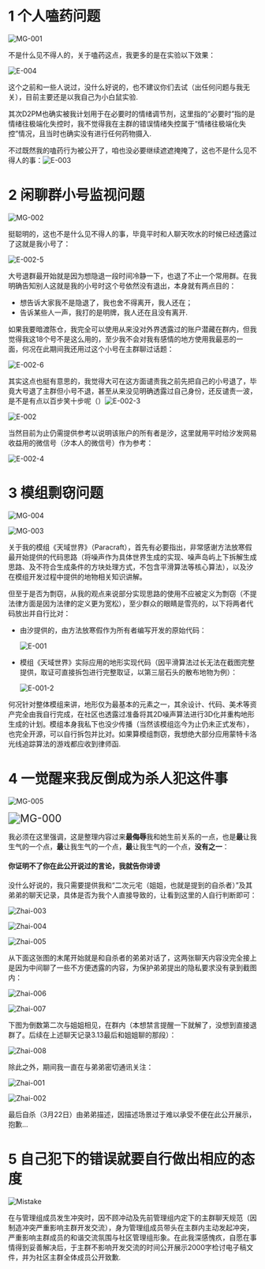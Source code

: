 



# 1 个人嗑药问题

![MG-001](.\Img-of-Evidence\MG-001.png)

不是什么见不得人的，关于嗑药这点，我更多的是在实验以下效果：

![E-004](.\Img-of-Evidence\E-004.png)

这个之前和一些人说过，没什么好说的，也不建议你们去试（出任何问题与我无关），目前主要还是以我自己为小白鼠实验.



其次D2PM也确实被我计划用于在必要时的情绪调节剂，这里指的“必要时”指的是情绪往极端化失控时，我不觉得我在主群的错误情绪失控属于“情绪往极端化失控”情况，且当时也确实没有进行任何药物摄入.



不过既然我的嗑药行为被公开了，咱也没必要继续遮遮掩掩了，这也不是什么见不得人的事：![E-003](.\Img-of-Evidence\E-003.png)









# 2 闲聊群小号监视问题

![MG-002](.\Img-of-Evidence\MG-002.png)

挺聪明的，这也不是什么见不得人的事，毕竟平时和人聊天吹水的时候已经透露过了这就是我小号了：

![E-002-5](.\Img-of-Evidence\E-002-5.png)

大号退群最开始就是因为想隐退一段时间冷静一下，也退了不止一个常用群。在我明确告知别人这就是我的小号时这个号依然没有退出，本身就有两点目的：

- 想告诉大家我不是隐退了，我也舍不得离开，我人还在；
- 告诉某些人一声，我打的是明牌，我人还在且没有离开.

如果我要暗渡陈仓，我完全可以使用从来没对外界透露过的账户潜藏在群内，但我觉得我这18个号不是这么用的，至少我不会对我有感情的地方使用我最恶的一面，何况在此期间我还用过这个小号在主群聊过话题：

![E-002-6](.\Img-of-Evidence\E-002-6.png)



其实这点也挺有意思的，我觉得大可在这方面谴责我之前先把自己的小号退了，毕竟大号退了主群但小号不退，甚至从来没见明确透露过自己身份，还反谴责一波，是不是有点以百步笑十步呢（）![E-002-3](.\Img-of-Evidence\E-002-3.png)

![E-002](.\Img-of-Evidence\E-002.png)

当然目前为止仍需提供参考以说明该账户的所有者是汐，这里就用平时给汐发网易收益用的微信号（汐本人的微信号）作为参考：

![E-002-4](.\Img-of-Evidence\E-002-4.png)









# 3 模组剽窃问题

![MG-004](.\Img-of-Evidence\MG-004.png)

![MG-003](.\Img-of-Evidence\MG-003.png)

关于我的模组《天域世界》（Paracraft），首先有必要指出，非常感谢方法放寒假最开始提供的代码思路（将噪声作为具体世界生成的实现、噪声岛屿上下拆解生成思路、及不符合生成条件的方块处理方式，不包含平滑算法等核心算法），以及汐在模组开发过程中提供的地物相关知识讲解。

但至于是否为剽窃，从我的观点来说部分实现思路的使用不应被定义为剽窃（不提法律方面是因为法律的定义更为宽松），至少群众的眼睛是雪亮的，以下将两者代码放出并自行比对：

- 由汐提供的，由方法放寒假作为所有者编写开发的原始代码：

  ![E-001](.\Img-of-Evidence\E-001.png)

- 模组《天域世界》实际应用的地形实现代码（因平滑算法过长无法在截图完整提供，取证可直接拆包进行完整取证，以第三层石头的散布地物为例）：

  ![E-001-2](.\Img-of-Evidence\E-001-2.png)

何况针对整体模组来讲，地形仅为最基本的元素之一，其余设计、代码、美术等资产完全由我自行完成，在社区也透露过准备将其2D噪声算法进行3D化并重构地形生成的计划。模组本身我私下也没少传播（当然该模组迄今为止仍未正式发布），也完全开源，可以自行拆包并比对。如果算模组剽窃，我想绝大部分应用蒙特卡洛光线追踪算法的游戏都应收到律师函.









# 4 一觉醒来我反倒成为杀人犯这件事

![MG-005](.\Img-of-Evidence\MG-005.png)

<img src=".\Img-of-Evidence\MG-000.png" alt="MG-000" style="zoom:150%;" />

我必须在这里强调，这是整理内容过来**最侮辱**我和她生前关系的一点，也是**最**让我生气的一个点，**最**让我生气的一个点，**最**让我生气的一个点，**没有之一**：



#### **你证明不了你在此公开说过的言论，我就告你诽谤**



没什么好说的，我只需要提供我和“二次元宅（姐姐，也就是提到的自杀者）”及其弟弟的聊天记录，具体是否为我个人直接导致的，让看到这里的人自行判断即可：

![Zhai-003](.\Img-of-Evidence\Zhai-003.jpg)

![Zhai-004](.\Img-of-Evidence\Zhai-004.jpg)

![Zhai-005](.\Img-of-Evidence\Zhai-005.jpg)



从下面这张图的末尾开始就是和自杀者的弟弟对话了，这两张聊天内容没完全接上是因为中间聊了一些不方便透露的内容，为保护弟弟提出的隐私要求没有录到截图内：

![Zhai-006](.\Img-of-Evidence\Zhai-006.jpg)

![Zhai-007](.\Img-of-Evidence\Zhai-007.jpg)



下图为倒数第二次与姐姐相见，在群内（本想禁言提醒一下就解了，没想到直接退群了。后续在上述聊天记录3.13最后和姐姐聊的那段）：

![Zhai-008](.\Img-of-Evidence\Zhai-008.jpg)



除此之外，期间我一直在与弟弟密切通讯关注：

![Zhai-001](.\Img-of-Evidence\Zhai-001.jpg)

![Zhai-002](.\Img-of-Evidence\Zhai-002.jpg)

最后自杀（3月22日）由弟弟描述，因描述场景过于难以承受不便在此公开展示，抱歉...









# 5 自己犯下的错误就要自行做出相应的态度

![Mistake](.\Img-of-Evidence\Mistake.png)

在与管理组成员发生冲突时，因不顾冲动及先前管理组内定下的主群聊天规范（因制造冲突严重影响主群开发交流），身为管理组成员带头在主群内主动发起冲突，严重影响主群成员的和谐交流氛围与社区管理组形象。在此我深感愧疚，自愿在事情得到妥善解决后，于主群不影响开发交流的时间公开展示2000字检讨电子稿文件，并为社区主群全体成员公开致歉.

